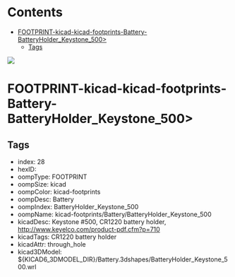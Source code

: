 



Contents
========

* [FOOTPRINT-kicad-kicad-footprints-Battery-BatteryHolder_Keystone_500>](#footprint-kicad-kicad-footprints-battery-batteryholder_keystone_500)
	* [Tags](#tags)
  
![][im]
# FOOTPRINT-kicad-kicad-footprints-Battery-BatteryHolder_Keystone_500>

## Tags

- index: 28
- hexID: 
- oompType: FOOTPRINT
- oompSize: kicad
- oompColor: kicad-footprints
- oompDesc: Battery
- oompIndex: BatteryHolder_Keystone_500
- oompName: kicad-footprints/Battery/BatteryHolder_Keystone_500
- kicadDesc: Keystone #500, CR1220 battery holder, http://www.keyelco.com/product-pdf.cfm?p=710
- kicadTags: CR1220 battery holder
- kicadAttr: through_hole
- kicad3DModel: ${KICAD6_3DMODEL_DIR}/Battery.3dshapes/BatteryHolder_Keystone_500.wrl



[im]: image.png
